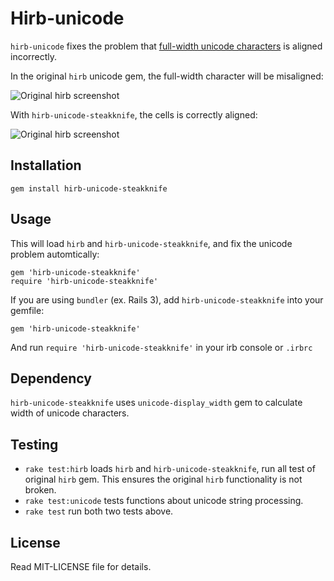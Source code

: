 # Hirb-unicode 
`hirb-unicode` fixes the problem that [full-width unicode characters](http://en.wikipedia.org/wiki/Fullwidth_form#Fullwidth_form) is aligned incorrectly.

In the original `hirb` unicode gem, the full-width character will be misaligned: 

![Original hirb screenshot](http://miaout17.github.com/hirb-unicode/hirb-original.png)

With `hirb-unicode-steakknife`, the cells is correctly aligned: 

![Original hirb screenshot](http://miaout17.github.com/hirb-unicode/hirb-unicode.png)

## Installation

    gem install hirb-unicode-steakknife

## Usage

This will load `hirb` and `hirb-unicode-steakknife`, and fix the unicode problem automtically:

    gem 'hirb-unicode-steakknife'
    require 'hirb-unicode-steakknife'

If you are using `bundler` (ex. Rails 3), add `hirb-unicode-steakknife` into your gemfile:

    gem 'hirb-unicode-steakknife'

And run `require 'hirb-unicode-steakknife'` in your irb console or `.irbrc`

## Dependency

`hirb-unicode-steakknife` uses `unicode-display_width` gem to calculate width of unicode characters.

## Testing

* `rake test:hirb` loads `hirb` and `hirb-unicode-steakknife`, run all test of original `hirb` gem. This ensures the original `hirb` functionality is not broken.
* `rake test:unicode` tests functions about unicode string processing.
* `rake test` run both two tests above.

## License

Read MIT-LICENSE file for details.

